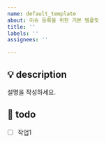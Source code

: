 ```yaml
---
name: default_template
about: 이슈 등록을 위한 기본 템플릿
title: ''
labels: ''
assignees: ''

---
```


## 💡 description
설명을 작성하세요.

## 📝 todo
- [ ] 작업1
